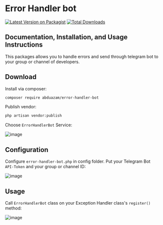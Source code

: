 # Error Handler bot
[![Latest Version on Packagist](https://img.shields.io/packagist/v/Abduazam/error-handler-bot?style=flat)](https://packagist.org/packages/abduazam/error-handler-bot)
[![Total Downloads](https://img.shields.io/packagist/dt/Abduazam/error-handler-bot?style=flat)](https://packagist.org/packages/abduazam/error-handler-bot)

## Documentation, Installation, and Usage Instructions
This packages allows you to handle errors and send through telegram bot to your group or channel of developers.

## Download
Install via composer:
``` bash
composer require abduazam/error-handler-bot
```

Publish vendor:
``` bash
php artisan vendor:publish
```

Choose `ErrorHandlerBot` Service:

![image](https://github.com/Abduazam/laravel-error-handler-bot/assets/58428722/9ae3a724-2d6c-4e74-b335-df1af4e096b4)

## Configuration
Configure `error-handler-bot.php` in config folder. Put your Telegram Bot `API-Token` and your group or channel ID:

![image](https://github.com/Abduazam/laravel-error-handler-bot/assets/58428722/902cca3c-84c9-416f-a92f-b245b721708c)

## Usage
Call `ErrorHandlerBot` class on your Exception Handler class's `register()` method:

![image](https://github.com/Abduazam/laravel-error-handler-bot/assets/58428722/2a58dd5b-6349-4247-9c31-a83fc8c6531d)
